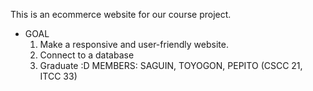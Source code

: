 This is an ecommerce website for our course project.
* GOAL
  1. Make a responsive and user-friendly website.
  2. Connect to a database
  3. Graduate :D
MEMBERS:
SAGUIN, TOYOGON, PEPITO (CSCC 21, ITCC 33)
